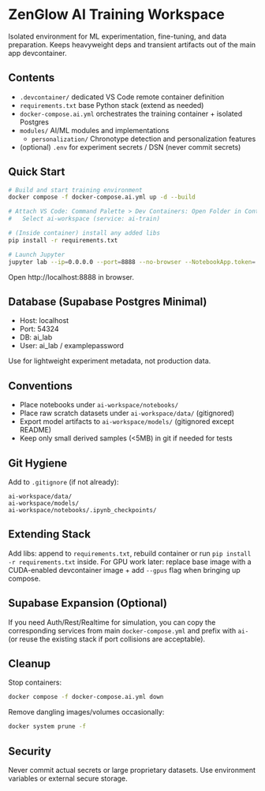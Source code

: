 # ZenGlow AI Training Workspace

Isolated environment for ML experimentation, fine-tuning, and data preparation. Keeps heavyweight deps and transient artifacts out of the main app devcontainer.

## Contents
- `.devcontainer/` dedicated VS Code remote container definition
- `requirements.txt` base Python stack (extend as needed)
- `docker-compose.ai.yml` orchestrates the training container + isolated Postgres
- `modules/` AI/ML modules and implementations
  - `personalization/` Chronotype detection and personalization features
- (optional) `.env` for experiment secrets / DSN (never commit secrets)

## Quick Start
```bash
# Build and start training environment
docker compose -f docker-compose.ai.yml up -d --build

# Attach VS Code: Command Palette > Dev Containers: Open Folder in Container...
#   Select ai-workspace (service: ai-train)

# (Inside container) install any added libs
pip install -r requirements.txt

# Launch Jupyter
jupyter lab --ip=0.0.0.0 --port=8888 --no-browser --NotebookApp.token='' --NotebookApp.password=''
```

Open http://localhost:8888 in browser.

## Database (Supabase Postgres Minimal)
- Host: localhost
- Port: 54324
- DB: ai_lab
- User: ai_lab / examplepassword

Use for lightweight experiment metadata, not production data.

## Conventions
- Place notebooks under `ai-workspace/notebooks/`
- Place raw scratch datasets under `ai-workspace/data/` (gitignored)
- Export model artifacts to `ai-workspace/models/` (gitignored except README)
- Keep only small derived samples (<5MB) in git if needed for tests

## Git Hygiene
Add to `.gitignore` (if not already):
```
ai-workspace/data/
ai-workspace/models/
ai-workspace/notebooks/.ipynb_checkpoints/
```

## Extending Stack
Add libs: append to `requirements.txt`, rebuild container or run `pip install -r requirements.txt` inside.
For GPU work later: replace base image with a CUDA-enabled devcontainer image + add `--gpus` flag when bringing up compose.

## Supabase Expansion (Optional)
If you need Auth/Rest/Realtime for simulation, you can copy the corresponding services from main `docker-compose.yml` and prefix with `ai-` (or reuse the existing stack if port collisions are acceptable).

## Cleanup
Stop containers:
```bash
docker compose -f docker-compose.ai.yml down
```
Remove dangling images/volumes occasionally:
```bash
docker system prune -f
```

## Security
Never commit actual secrets or large proprietary datasets. Use environment variables or external secure storage.
